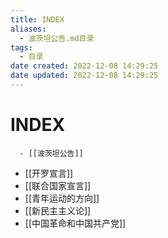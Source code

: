 ```yaml
---
title: INDEX
aliases:
  - 波茨坦公告.md目录
tags:
  - 目录
date created: 2022-12-08 14:29:25
date updated: 2022-12-08 14:29:25
---
```


# INDEX

      - [[波茨坦公告]]
- [[开罗宣言]]
- [[联合国家宣言]]
- [[青年运动的方向]]
- [[新民主主义论]]
- [[中国革命和中国共产党]]
